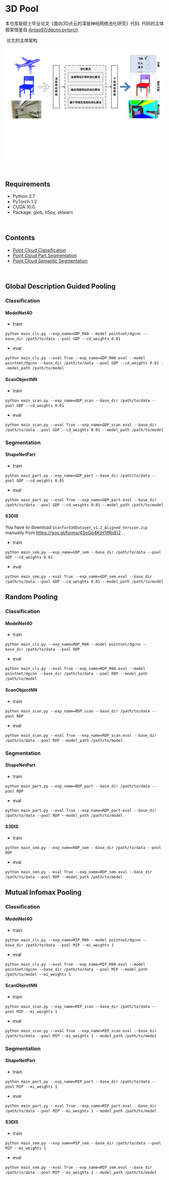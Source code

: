 # 3D Pool
本仓库是硕士毕业论文《面向3D点云的深层神经网络池化研究》代码. 代码的主体框架借鉴自 [Antao97/dgcnn.pytorch](https://github.com/WangYueFt/dgcnn/tree/master/pytorch).

&nbsp;论文的主体架构
<p float="left">
    <img src="image/frame.svg"/>
</p>

&nbsp;

## Requirements
- Python 3.7
- PyTorch 1.2
- CUDA 10.0
- Package: glob, h5py, sklearn

&nbsp;
## Contents
- [Point Cloud Classification](#point-cloud-classification)
- [Point Cloud Part Segmentation](#point-cloud-part-segmentation)
- [Point Cloud Semantic Segmentation](#point-cloud-sementic-segmentation)

&nbsp;
## Global Description Guided Pooling 
### Classification

#### ModelNet40

- train

``` 
python main_cls.py --exp_name=GDP_M40 --model pointnet/dgcnn --base_dir /path/to/data --pool GDP --cd_weights 0.01
```

- eval

``` 
python main_cls.py --eval True --exp_name=GDP_M40.eval --model pointnet/dgcnn --base_dir /path/to/data --pool GDP --cd_weights 0.01 --model_path /path/to/model
```

#### ScanObjectNN

- train

```
python main_scan.py --exp_name=GDP_scan --base_dir /path/to/data --pool GDP --cd_weights 0.01
```

- eval

```
python main_scan.py --eval True --exp_name=GDP_scan.eval --base_dir /path/to/data --pool GDP --cd_weights 0.01 --model_path /path/to/model
```

### Segmentation

#### ShapeNetPart

- train

```
python main_part.py --exp_name=GDP_part --base_dir /path/to/data --pool GDP --cd_weights 0.01
```

- eval

```
python main_part.py --eval True --exp_name=GDP_part.eval --base_dir /path/to/data --pool GDP --cd_weights 0.01 --model_path /path/to/model
```

#### S3DIS

You have to download `Stanford3dDataset_v1.2_Aligned_Version.zip` manually from https://goo.gl/forms/4SoGp4KtH1jfRqEj2 .

- train

```
python main_sem.py --exp_name=GDP_sem --base_dir /path/to/data --pool GDP --cd_weights 0.01
```

- eval

```
python main_sem.py --eval True --exp_name=GDP_sem.eval --base_dir /path/to/data --pool GDP --cd_weights 0.01 --model_path /path/to/model
```

## Random Pooling 

### Classification

#### ModelNet40

- train

```
python main_cls.py --exp_name=RDP_M40 --model pointnet/dgcnn --base_dir /path/to/data --pool RDP 
```

- eval

```
python main_cls.py --eval True --exp_name=RDP_M40.eval --model pointnet/dgcnn --base_dir /path/to/data --pool RDP --model_path /path/to/model
```

#### ScanObjectNN

- train

```
python main_scan.py --exp_name=RDP_scan --base_dir /path/to/data --pool RDP 
```

- eval

```
python main_scan.py --eval True --exp_name=RDP_scan.eval --base_dir /path/to/data --pool RDP --model_path /path/to/model
```

### Segmentation

#### ShapeNetPart

- train

```
python main_part.py --exp_name=RDP_part --base_dir /path/to/data --pool RDP 
```

- eval

```
python main_part.py --eval True --exp_name=RDP_part.eval --base_dir /path/to/data --pool RDP --model_path /path/to/model
```

#### S3DIS

- train

```
python main_sem.py --exp_name=RDP_sem --base_dir /path/to/data --pool RDP
```

- eval

```
python main_sem.py --eval True --exp_name=RDP_sem.eval --base_dir /path/to/data --pool RDP --model_path /path/to/model
```

## Mutual Infomax Pooling 

### Classification

#### ModelNet40

- train

```
python main_cls.py --exp_name=MIP_M40 --model pointnet/dgcnn --base_dir /path/to/data --pool MIP --mi_weights 1 
```

- eval

```
python main_cls.py --eval True --exp_name=MIP_M40.eval --model pointnet/dgcnn --base_dir /path/to/data --pool MIP --model_path /path/to/model --mi_weights 1
```

#### ScanObjectNN

- train

```
python main_scan.py --exp_name=MIP_scan --base_dir /path/to/data --pool MIP --mi_weights 1 
```

- eval

```
python main_scan.py --eval True --exp_name=MIP_scan.eval --base_dir /path/to/data --pool MIP --mi_weights 1 --model_path /path/to/model
```

### Segmentation

#### ShapeNetPart

- train

```
python main_part.py --exp_name=MIP_part --base_dir /path/to/data --pool MIP --mi_weights 1
```

- eval

```
python main_part.py --eval True --exp_name=MIP_part.eval --base_dir /path/to/data --pool MIP --mi_weights 1 --model_path /path/to/model
```

#### S3DIS

- train

```
python main_sem.py --exp_name=MIP_sem --base_dir /path/to/data --pool MIP --mi_weights 1
```

- eval

```
python main_sem.py --eval True --exp_name=MIP_sem.eval --base_dir /path/to/data --pool MIP --mi_weights 1 --model_path /path/to/model
```



